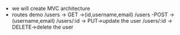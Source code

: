 - we will create MVC architecture
- routes demo
  /users -> GET ->(id,username,email)
  /users -POST ->(username,email)
  /users/:id -> PUT->update the user
  /users/:id -> DELETE->delete the user
